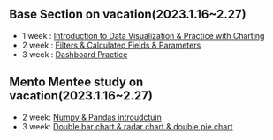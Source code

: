 ## Base Section on vacation(2023.1.16~2.27)  
- 1 week : [Introduction to Data Visualization & Practice with Charting](https://github.com/lo-lim/BOAZ/tree/main/Base_Section/1week) 
- 2 week : [Filters & Calculated Fields & Parameters](https://github.com/lo-lim/BOAZ/tree/main/Base_Section/2week)
- 3 week : [Dashboard Practice](https://github.com/lo-lim/BOAZ_visualization/tree/main/Base_Section/3week) 

## Mento Mentee study on vacation(2023.1.16~2.27)
- 2 week: [Numpy & Pandas introudctuin](https://github.com/lo-lim/BOAZ_visualization/tree/main/Mentor_study/2week)
- 3 week: [Double bar chart & radar chart & double pie chart](https://github.com/lo-lim/BOAZ_visualization/tree/main/Mentor_study/3week)
